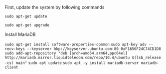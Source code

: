 First, update the system by following commands

`sudo apt-get update`

`sudo apt-get upgrade`

Install MariaDB

`sudo apt-get install software-properties-common`
`sudo apt-key adv --recv-keys --keyserver hkp://keyserver.ubuntu.com:80 0xF1656F24C74CD1D8`
`sudo add-apt-repository "deb [arch=amd64,arm64,ppc64el] http://mariadb.mirror.liquidtelecom.com/repo/10.4/ubuntu $(lsb_release -cs) main"`
`sudo apt update`
`sudo apt -y install mariadb-server mariadb-client`